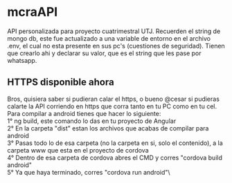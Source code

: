 # mcraAPI
API personalizada para proyecto cuatrimestral UTJ.
Recuerden el string de mongo db, este fue actualizado a una variable de entorno en el archivo .env, el cual no esta presente en sus pc's (cuestiones de seguridad). Tienen que crearlo ahi y declarar su valor, que es el string que les pase por whatsapp.

## HTTPS disponible ahora
Bros, quisiera saber si pudieran calar el https, o bueno @cesar si pudieras calarte la API corriendo en https que
corra tanto en tu PC como en tu cel.  
Para compilar a android tienes que hacer lo siguiente:\
1° ng build, este comando lo das en tu proyecto de Angular\
2° En la carpeta "dist" estan los archivos que acabas de compilar para android\
3° Pasas todo lo de esa carpeta (no la carpeta en si, solo el contenido), a la carpeta
www que esta en el proyecto de cordova\
4° Dentro de esa carpeta de cordova abres el CMD y corres "cordova build android"\
5° Ya que haya terminado, corres "cordova run android"\
